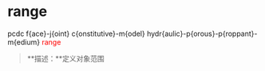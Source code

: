 # range
pcdc f{ace}-j{oint} c{onstitutive}-m{odel} hydr{aulic}-p{orous}-p{roppant}-m{edium} <span style='color: red;'>range</span>
> **描述：**定义对象范围

